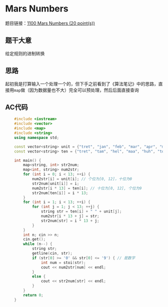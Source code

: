 # Mars Numbers

题目链接：[1100 Mars Numbers (20 point(s))](https://pintia.cn/problem-sets/994805342720868352/problems/994805367156883456)

## 题干大意

给定规则的进制转换

## 思路

起初我是打算输入一个处理一个的，但下手之前看到了《算法笔记》中的思路，直接用`map`做（因为数据量也不大）完全可以预处理，然后后面直接查询

## AC代码
```cpp
    #include <iostream>
    #include <vector>
    #include <map>
    #include <string>
    using namespace std;

    const vector<string> unit = {"tret", "jan", "feb", "mar", "apr", "may", "jun", "jly", "aug", "sep", "oct", "nov", "dec"};//NOLINT
    const vector<string> ten = {"tret", "tam", "hel", "maa", "huh", "tou", "kes", "hei", "elo", "syy", "lok", "mer", "jou"};//NOLINT

    int main() {
        map<string, int> str2num;
        map<int, string> num2str;
        for (int i = 0; i < 13; ++i) {
            num2str[i] = unit[i]; // 个位为[0, 12]，十位为0
            str2num[unit[i]] = i;
            num2str[i * 13] = ten[i]; // 十位为[0, 12], 个位为9
            str2num[ten[i]] = i * 13;
        }
        for (int i = 1; i < 13; ++i) {
            for (int j = 1; j < 13; ++j) {
                string str = ten[i] + " " + unit[j];
                num2str[i * 13 + j] = str;
                str2num[str] = i * 13 + j;
            }
        }
        int n; cin >> n;
        cin.get();
        while (n--) {
            string str;
            getline(cin, str);
            if (str[0] >= '0' && str[0] <= '9') { // 是数字
                int num = stoi(str);
                cout << num2str[num] << endl;
            }
            else {
                cout << str2num[str] << endl;
            }
        }
        return 0;
    }
```    
